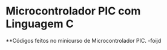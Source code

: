 # Microcontrolador PIC com Linguagem C

**Códigos feitos no minicurso de Microcontrolador PIC.
 -foijd

